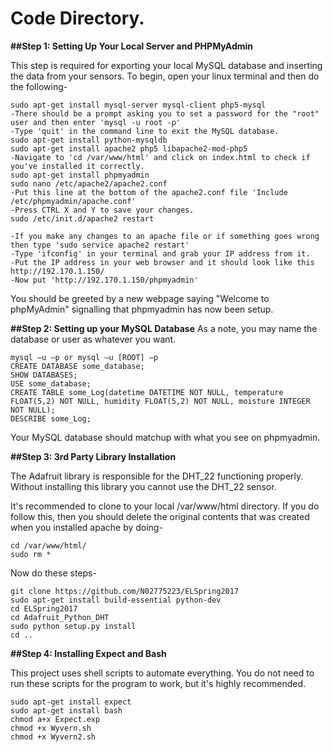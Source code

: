 # Code Directory.

**##Step 1: Setting Up Your Local Server and PHPMyAdmin**

This step is required for exporting your local MySQL database and inserting the data from your sensors.
To begin, open your linux terminal and then do the following-
```
sudo apt-get install mysql-server mysql-client php5-mysql
-There should be a prompt asking you to set a password for the "root" user and then enter 'mysql -u root -p'
-Type 'quit' in the command line to exit the MySQL database.
sudo apt-get install python-mysqldb
sudo apt-get install apache2 php5 libapache2-mod-php5
-Navigate to 'cd /var/www/html' and click on index.html to check if you've installed it correctly.
sudo apt-get install phpmyadmin
sudo nano /etc/apache2/apache2.conf
-Put this line at the bottom of the apache2.conf file 'Include /etc/phpmyadmin/apache.conf'
-Press CTRL X and Y to save your changes.
sudo /etc/init.d/apache2 restart

-If you make any changes to an apache file or if something goes wrong then type 'sudo service apache2 restart'
-Type 'ifconfig' in your terminal and grab your IP address from it.
-Put the IP address in your web browser and it should look like this http://192.170.1.150/
-Now put 'http://192.170.1.150/phpmyadmin'
```
You should be greeted by a new webpage saying "Welcome to phpMyAdmin" signalling that phpmyadmin has now been setup.

**##Step 2: Setting up your MySQL Database**
As a note, you may name the database or user as whatever you want.
```
mysql –u –p or mysql –u [ROOT] –p
CREATE DATABASE some_database;
SHOW DATABASES;
USE some_database;
CREATE TABLE some_Log(datetime DATETIME NOT NULL, temperature FLOAT(5,2) NOT NULL, humidity FLOAT(5,2) NOT NULL, moisture INTEGER NOT NULL);
DESCRIBE some_Log;
```
Your MySQL database should matchup with what you see on phpmyadmin.

**##Step 3: 3rd Party Library Installation**

The Adafruit library is responsible for the DHT_22 functioning properly.
Without installing this library you cannot use the DHT_22 sensor.

It's recommended to clone to your local /var/www/html directory. If you do follow this, then you should delete the original contents that was created when you installed apache by doing-
```
cd /var/www/html/
sudo rm *
```

Now do these steps-

```
git clone https://github.com/N02775223/ELSpring2017
sudo apt-get install build-essential python-dev
cd ELSpring2017
cd Adafruit_Python_DHT
sudo python setup.py install
cd ..
```

**##Step 4: Installing Expect and Bash**

This project uses shell scripts to automate everything. You do not need to run these scripts for the program to work, but it's highly recommended.
```
sudo apt-get install expect
sudo apt-get install bash
chmod a+x Expect.exp
chmod +x Wyvern.sh
chmod +x Wyvern2.sh
```


